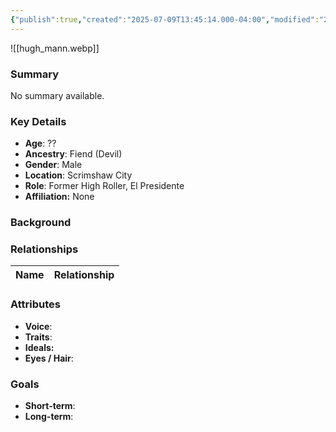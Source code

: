 ```yaml
---
{"publish":true,"created":"2025-07-09T13:45:14.000-04:00","modified":"2025-07-09T13:51:08.000-04:00","cssclasses":""}
---
```



![[hugh_mann.webp]]
### Summary
No summary available.

### Key Details
- **Age**: ??
- **Ancestry**: Fiend (Devil)
- **Gender**: Male
- **Location**: Scrimshaw City
- **Role**: Former High Roller, El Presidente
- **Affiliation:** None

### Background


### Relationships

| Name  | Relationship |
| ----- | ------------ |

### Attributes
- **Voice**:
- **Traits**:  
- **Ideals:**
- **Eyes / Hair**:  

### Goals
- **Short-term**:  
- **Long-term**:  
